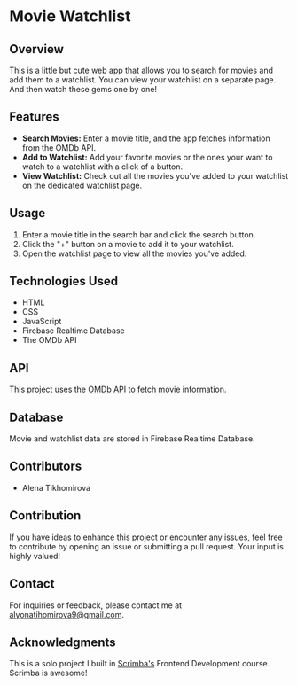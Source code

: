 # Movie Watchlist

## Overview

This is a little but cute web app that allows you to search for movies and add them to a watchlist. You can view your watchlist on a separate page. And then watch these gems one by one!

## Features

- **Search Movies:** Enter a movie title, and the app fetches information from the OMDb API.
- **Add to Watchlist:** Add your favorite movies or the ones your want to watch to a watchlist with a click of a button.
- **View Watchlist:** Check out all the movies you've added to your watchlist on the dedicated watchlist page.

## Usage

1. Enter a movie title in the search bar and click the search button.
2. Click the "+" button on a movie to add it to your watchlist.
3. Open the watchlist page to view all the movies you've added.

## Technologies Used

- HTML
- CSS
- JavaScript
- Firebase Realtime Database
- The OMDb API

## API

This project uses the [OMDb API](https://www.omdbapi.com/) to fetch movie information.

## Database

Movie and watchlist data are stored in Firebase Realtime Database.

## Contributors

- Alena Tikhomirova

## Contribution

If you have ideas to enhance this project or encounter any issues, feel free to contribute by opening an issue or submitting a pull request. Your input is highly valued!

## Contact
For inquiries or feedback, please contact me at alyonatihomirova9@gmail.com.

## Acknowledgments

This is a solo project I built in [Scrimba's](https://scrimba.com/) Frontend Development course. Scrimba is awesome!
